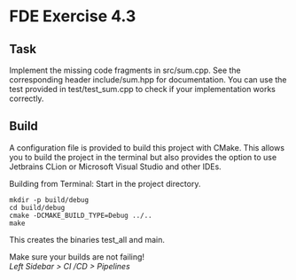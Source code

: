 # FDE Exercise 4.3

## Task

Implement the missing code fragments in src/sum.cpp.
See the corresponding header include/sum.hpp for documentation.
You can use the test provided in test/test_sum.cpp to check if your implementation works
correctly.

## Build
A configuration file is provided to build this project with CMake.
This allows you to build the project in the terminal but also
provides the option to use Jetbrains CLion or Microsoft Visual Studio
and other IDEs.

Building from Terminal:
Start in the project directory.
```
mkdir -p build/debug
cd build/debug
cmake -DCMAKE_BUILD_TYPE=Debug ../..
make
```

This creates the binaries test_all and main.

Make sure your builds are not failing! <br/>
*Left Sidebar > CI /CD > Pipelines*
